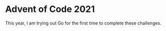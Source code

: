 Advent of Code 2021
===================

This year, I am trying out Go for the first time to complete these challenges.
